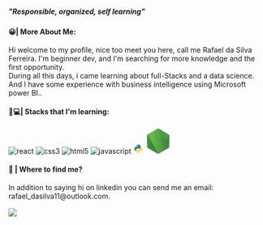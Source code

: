 <h5>"Responsible, organized, self learning" </h5>

<h4>  😀| More About Me: </h4>
<p>
Hi welcome to my profile, nice too meet you here, call me Rafael da Silva Ferreira. I'm beginner dev, and I'm searching for more knowledge and the first opportunity. <br> 
During all this days, i came learning about full-Stacks and a data science. And I have some experience with business intelligence using Microsoft power BI..</p>


<h4>   &#127919&#128187| Stacks that I'm learning: </h4>
<p align="left">
<img src="https://devicons.github.io/devicon/devicon.git/icons/react/react-original-wordmark.svg" alt="react" width="20" height="20"/>
<img src="https://devicons.github.io/devicon/devicon.git/icons/css3/css3-original-wordmark.svg" alt="css3"  width="20" height="20"/>
<img src="https://devicons.github.io/devicon/devicon.git/icons/html5/html5-original-wordmark.svg" alt="html5"  width="20" height="20"/>
<img src="https://devicons.github.io/devicon/devicon.git/icons/javascript/javascript-original.svg" alt="javascript" width="20" height="20"/>
<img src="https://raw.githubusercontent.com/devicons/devicon/master/icons/python/python-original.svg" alt="nodejs" width="20" height="20"/>
<img src="https://github.com/devicons/devicon/blob/master/icons/nodejs/nodejs-original.svg" alt="react" width="50" height="50"/>
</p><p align="center">




<h4>&#128233 | Where to find me? </h4>
<p>In addition to saying hi on linkedin you can send me an email: rafael_dasilva11@outlook.com.<p>

<a href="https://www.linkedin.com/in/rafael-da-silva-ferreira-b24a80120/">
<img align="center" src="https://img.shields.io/static/v1?label=&message=Linkedin&color=3D008A&style=for-the-badge&logo=linkedin"/>
</a>
